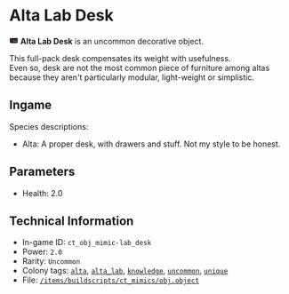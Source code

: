 # Alta Lab Desk

<img src="https://raw.githubusercontent.com/Ceterai/Enternia/main/objects/alta/eds/decorative/table/icon.png" alt="Alta Lab Desk icon" loading="lazy" height=16px width="auto" /> **Alta Lab Desk** is an uncommon decorative object.

This full-pack desk compensates its weight with usefulness.  
Even so, desk are not the most common piece of furniture among altas because they aren't particularly modular, light-weight or simplistic.

## Ingame

Species descriptions:

- Alta: A proper desk, with drawers and stuff. Not my style to be honest.

## Parameters

- Health: 2.0

## Technical Information

- In-game ID: `ct_obj_mimic-lab_desk`
- Power: `2.0`
- Rarity: `Uncommon`
- Colony tags: [`alta`](https://ceterai.github.io/MyEnternia/Wiki/Tags/Alta), [`alta_lab`](https://ceterai.github.io/MyEnternia/Wiki/Tags/AltaLab), [`knowledge`](https://ceterai.github.io/MyEnternia/Wiki/Tags/Knowledge), [`uncommon`](https://ceterai.github.io/MyEnternia/Wiki/Tags/Uncommon), [`unique`](https://ceterai.github.io/MyEnternia/Wiki/Tags/Unique)
- File: [`/items/buildscripts/ct_mimics/obj.object`](https://github.com/Ceterai/Enternia/blob/main/items/buildscripts/ct_mimics/obj.object)
